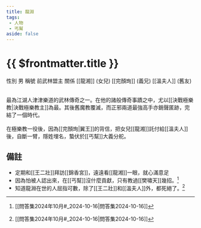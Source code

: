 ```yaml
---
title: 龍淵
tags:
 - 人物
 - 丐幫
aside: false
---
```


# {{ $frontmatter.title }}

<ChTabs position="bottom">
	<ChTab title="龍淵">
		<Ch src='/images/characters/special2/normal.png' position='right'/>
		<ChName nameZh='龍淵' nameEn='Long Yuan' position='right' />
		<ChTable>
			<ChTr>
				<ChTd isTitle=true>
					性別
				</ChTd>
				<ChTd>
					男
				</ChTd>
			</ChTr>
			<ChTr>
				<ChTd isTitle=true>
					稱號
				</ChTd>
				<ChTd>
					前武林盟主
				</ChTd>
			</ChTr>
			<ChTr>
				<ChTd isTitle=true position='center'>
					關係
				</ChTd>
			</ChTr>
			<ChTr>
				<ChTd position='center'>
					[[龍湘]] (女兒)
				</ChTd>
			</ChTr>
			<ChTr>
				<ChTd position='center'>
					[[完顏珣]] (義兄)
				</ChTd>
			</ChTr>
			<ChTr>
				<ChTd position='center'>
					[[溫夫人]] (舊友)
				</ChTd>
			</ChTr>
		</ChTable>
	</ChTab>
</ChTabs>
<br><br>

最為江湖人津津樂道的武林傳奇之一。在他的諸般傳奇事蹟之中，尤以[[決戰極樂教|決戰極樂教主]]為最。其後舊魔教覆滅，而正邪兩道最強高手亦銷聲匿跡，完結了一個時代。
<br><br>
在極樂教一役後，因為[[完顏珣|翼王]]的背信，把女兒[[龍湘]]託付給[[溫夫人]]後，自斷一臂，隱姓埋名，蟄伏於[[丐幫]]大義分舵。

## 備註

- 定期和[[王二壯]]拜訪[[錦香宮]]，遠遠看[[龍湘]]一眼，就心滿意足
- 因為怕被人認出來，在[[丐幫]]沒什麼貢獻，只有教過[[樊嘯天]]幾招。[^1]
- 知道龍淵在世的人屈指可數，除了[[王二壯]]和[[溫夫人]]外，都死絕了。[^1]

[^1]: [[問答集2024年10月#_2024-10-16|問答集2024-10-16]]